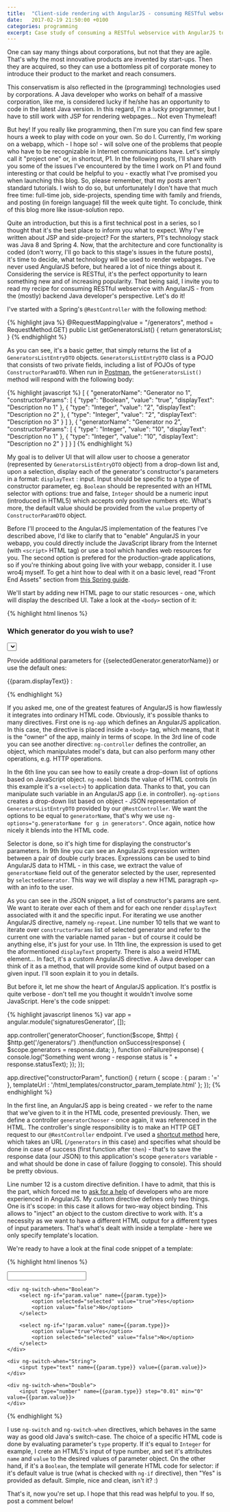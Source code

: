 ```yaml
---
title:  "Client-side rendering with AngularJS - consuming RESTful webservice"
date:   2017-02-19 21:50:00 +0100
categories: programming
excerpt: Case study of consuming a RESTful webservice with AngularJS to render a complex, dynamic User Interface.
---
```


One can say many things about corporations, but not that they are agile. That's why the most innovative products are invented by start-ups. Then they are acquired, so they can use a bottomless pit of corporate money to introduce their product to the market and reach consumers.

This conservatism is also reflected in the (programming) technologies used by corporations. A Java developer who works on behalf of a massive corporation, like me, is considered lucky if he/she has an opportunity to code in the latest Java version. In this regard, I'm a lucky programmer, but I have to still work with JSP for rendering webpages... Not even Thymeleaf!

But hey! If you really like programming, then I'm sure you can find few spare hours a week to play with code on your own. So do I. Currently, I'm working on a webapp, which - I hope so! - will solve one of the problems that people who have to be recognizable in Internet communications have. Let's simply call it "project one" or, in shortcut, P1. In the following posts, I'll share with you some of the issues I've encountered by the time I work on P1 and found interesting or that could be helpful to you - exactly what I've promised you when launching this blog. So, please remember, that my posts aren't standard tutorials. I wish to do so, but unfortunately I don't have that much free time: full-time job, side-projects, spending time with family and friends, and posting (in foreign language) fill the week quite tight. To conclude, think of this blog more like issue-solution repo.

Quite an introduction, but this is a first technical post in a series, so I thought that it's the best place to inform you what to expect. Why I've written about JSP and side-project? For the starters, P1's technology stack was Java 8 and Spring 4. Now, that the architecture and core functionality is coded (don't worry, I'll go back to this stage's issues in the future posts), it's time to decide, what technology will be used to render webpages. I've never used AngularJS before, but heared a lot of nice things about it. Considering the service is RESTful, it's the perfect opportunity to learn something new and of increasing popularity. That being said, I invite you to read my recipe for consuming RESTful webservice with AngularJS - from the (mostly) backend Java developer's perspective. Let's do it!

I've started with a Spring's `@RestController` with the following method:

{% highlight java %}
@RequestMapping(value = "/generators", method = RequestMethod.GET)
public List<GeneratorsListEntryDTO> getGeneratorsList() {
    return generatorsList;
}
{% endhighlight %}

As you can see, it's a basic getter, that simply returns the list of a `GeneratorsListEntryDTO` objects. `GeneratorsListEntryDTO` class is a POJO that consists of two private fields, including a list of POJOs of type `ConstructorParamDTO`. When run in [Postman](https://www.getpostman.com/), the `getGeneratorsList()` method will respond with the following body:

{% highlight javascript %}
[
  {
    "generatorName": "Generator no 1",
    "constructorParams": [
      {
        "type": "Boolean",
        "value": "true",
        "displayText": "Description no 1"
      },
      {
        "type": "Integer",
        "value": "2",
        "displayText": "Description no 2"
      },
      {
        "type": "Integer",
        "value": "2",
        "displayText": "Description no 3"
      }
    ]
  },
  {
    "generatorName": "Generator no 2",
    "constructorParams": [
      {
        "type": "Integer",
        "value": "10",
        "displayText": "Description no 1"
      },
      {
        "type": "Integer",
        "value": "10",
        "displayText": "Description no 2"
      }
    ]
  }
]
{% endhighlight %}

My goal is to deliver UI that will allow user to choose a generator (represented by `GeneratorsListEntryDTO` object) from a drop-down list and, upon a selection, display each of the generator's constructor's parameters in a format: `displayText` : input. Input should be specific to a type of constructor parameter, eg. `Boolean` should be represented with an HTML selector with options: true and false, `Integer` should be a numeric input (introduced in HTML5) which accepts only positive numbers etc. What's more, the default value should be provided from the `value` property of `ConstructorParamDTO` object.

Before I'll proceed to the AngularJS implementation of the features I've described above, I'd like to clarify that to "enable" AngularJS in your webapp, you could directly include the JavaScript library from the Internet (with `<script>` HTML tag) or use a tool which handles web resources for you. The second option is prefered for the production-grade applications, so if you're thinking about going live with your webapp, consider it. I use wro4j myself. To get a hint how to deal with it on a basic level, read "Front End Assets" section from [this Spring guide](https://spring.io/guides/tutorials/spring-security-and-angular-js/).

We'll start by adding new HTML page to our static resources - one, which will display the described UI. Take a look at the `<body>` section of it:

{% highlight html linenos %}
<body ng-app="signaturesGenerator">
<div class="container">
    <div ng-controller="generatorChooser">
        <h3>Which generator do you wish to use?</h3>
        <div>
            <select ng-model="selectedGenerator" ng-options="g.generatorName for g in generators"></select>
        </div>
        <div>
            <p>Provide additional parameters for {{selectedGenerator.generatorName}} or use the default ones: </p>
            <p ng-repeat="param in selectedGenerator.constructorParams">
                {{param.displayText}} : <constructor-param param="param"></constructor-param>
            </p>
        </div>
    </div>
</div>
<script src="js/angular-bootstrap.js" type="text/javascript"></script>
<script src="js/signaturesGenerator.js"></script>
</body>
{% endhighlight %}

If you asked me, one of the greatest features of AngularJS is how flawlessly it integrates into ordinary HTML code. Obviously, it's possible thanks to many directives. First one is `ng-app` which defines an AngularJS application. In this case, the directive is placed inside a `<body>` tag, which means, that it is the "owner" of the app, mainly in terms of scope. In the 3rd line of code you can see another directive: `ng-controller` defines the controller, an object, which manipulates model's data, but can also perform many other operations, e.g. HTTP operations.

In the 6th line you can see how to easily create a drop-down list of options based on JavaScript object. `ng-model` binds the value of HTML controls (in this example it's a `<select>`) to application data. Thanks to that, you can manipulate such variable in an AngularJS app (i.e. in controller). `ng-options` creates a drop-down list based on object - JSON representation of `GeneratorsListEntryDTO` provided by our `@RestController`. We want the options to be equal to `generatorName`, that's why we use `ng-options="g.generatorName for g in generators"`. Once again, notice how nicely it blends into the HTML code.

Selector is done, so it's high time for displaying the constructor's parameters. In 9th line you can see an AngularJS expression written between a pair of double curly braces. Expressions can be used to bind AngularJS data to HTML - in this case, we extract the value of `generatorName` field out of the generator selected by the user, represented by `selectedGenerator`. This way we will display a new HTML paragraph `<p>` with an info to the user.

As you can see in the JSON snippet, a list of constructor's params are sent. We want to iterate over each of them and for each one render `displayText` associated with it and the specific input. For iterating we use another AngularJS directive, namely `ng-repeat`. Line number 10 tells that we want to iterate over `constructorParams` list of selected generator and refer to the current one with the variable named `param` - but of course it could be anything else, it's just for your use. In 11th line, the expression is used to get the aformentioned `displayText` property. There is also a weird HTML element... In fact, it's a custom AngularJS directive. A Java developer can think of it as a method, that will provide some kind of output based on a given input. I'll soon explain it to you in details.

But before it, let me show the heart of AngularJS application. It's postfix is quite verbose - don't tell me you thought it wouldn't involve some JavaScript. Here's the code snippet:

{% highlight javascript linenos %}
var app = angular.module('signaturesGenerator', []);

app.controller('generatorChooser', function($scope, $http) {
    $http.get('/generators/')
    .then(function onSuccess(response) {
        $scope.generators = response.data;
    }, function onFailure(response) {
        console.log("Something went wrong - response status is " + response.statusText);
    });
});

app.directive("constructorParam", function() {
    return {
        scope : {
            param : '='
        },
        templateUrl : '/html_templates/constructor_param_template.html'
    };
});
{% endhighlight %}

In the first line, an AngularJS app is being created - we refer to the name that we've given to it in the HTML code, presented previously. Then, we define a controller `generatorChooser` - once again, it was referenced in the HTML. The controller's single responsibility is to make an HTTP GET request to our `@RestController` endpoint. I've used a [shortcut method](https://docs.angularjs.org/api/ng/service/$http#get) here, which takes an URL (`/generators` in this case) and specifies what should be done in case of success (first function after `then`) - that's to save the response data (our JSON) to this application's scope `generators` variable - and what should be done in case of failure (logging to console). This should be pretty obvious.

Line number 12 is a custom directive definition. I have to admit, that this is the part, which forced me to [ask for a help](http://stackoverflow.com/questions/42328023/angularjs-dynamic-custom-directive-with-multiple-templates/42328338) of developers who are more experienced in AngularJS. My custom directive defines only two things. One is it's scope: in this case it allows for two-way object binding. This allows to "inject" an object to the custom directive to work with. It's a necessity as we want to have a different HTML output for a different types of input parameters. That's what's dealt with inside a template - here we only specify template's location.

We're ready to have a look at the final code snippet of a template:

{% highlight html linenos %}
<div ng-switch="param.type">
    <div ng-switch-when="Integer">
        <input type="number" name={{param.type}} min="0" value={{param.value}}>
    </div>

    <div ng-switch-when="Boolean">
        <select ng-if="param.value" name={{param.type}}>
            <option selected="selected" value="true">Yes</option>
            <option value="false">No</option>
        </select>

        <select ng-if="!param.value" name={{param.type}}>
            <option value="true">Yes</option>
            <option selected="selected" value="false">No</option>
        </select>
    </div>

    <div ng-switch-when="String">
        <input type="text" name={{param.type}} value={{param.value}}>
    </div>

    <div ng-switch-when="Double">
        <input type="number" name={{param.type}} step="0.01" min="0" value={{param.value}}>
    </div>
</div>
{% endhighlight %}

I use `ng-switch` and `ng-switch-when` directives, which behaves in the same way as good old Java's switch-case. The choice of a specific HTML code is done by evaluating parameter's `type` property. If it's equal to `Integer` for example, I crete an HTML5's input of type number, and set it's attributes `name` and `value` to the desired values of parameter object. On the other hand, if it's a `Boolean`, the template will generate HTML code for selector: if it's default value is true (what is checked with `ng-if` directive), then "Yes" is provided as default. Simple, nice and clean, isn't it? :)

That's it, now you're set up. I hope that this read was helpful to you. If so, post a comment below!

